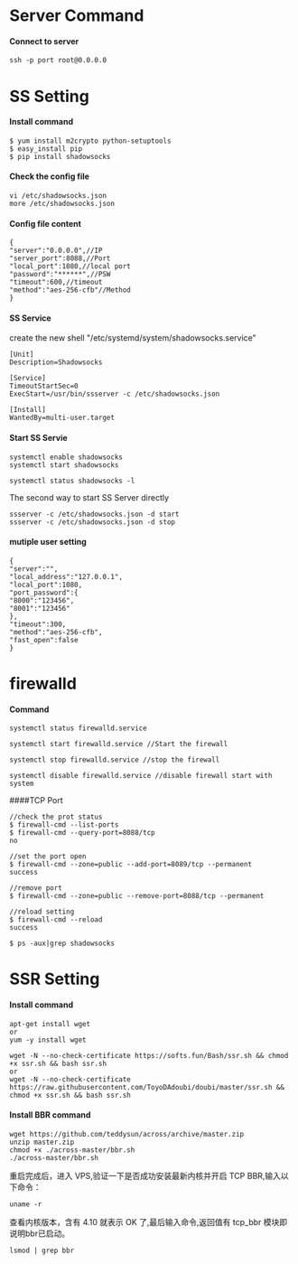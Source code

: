 # Server Command
#### Connect to server
```
ssh -p port root@0.0.0.0
```

# SS Setting

#### Install command
```
$ yum install m2crypto python-setuptools
$ easy_install pip
$ pip install shadowsocks
```

#### Check the config file
```
vi /etc/shadowsocks.json
more /etc/shadowsocks.json
```

#### Config file content
```
{
"server":"0.0.0.0",//IP 
"server_port":8088,//Port
"local_port":1080,//local port
"password":"******",//PSW
"timeout":600,//timeout
"method":"aes-256-cfb"//Method
}
```

#### SS Service
create the new shell "/etc/systemd/system/shadowsocks.service"
```
[Unit]
Description=Shadowsocks

[Service]
TimeoutStartSec=0
ExecStart=/usr/bin/ssserver -c /etc/shadowsocks.json

[Install]
WantedBy=multi-user.target
```
#### Start SS Servie 
```
systemctl enable shadowsocks
systemctl start shadowsocks

systemctl status shadowsocks -l
```
The second way to start SS Server directly
```
ssserver -c /etc/shadowsocks.json -d start
ssserver -c /etc/shadowsocks.json -d stop
```

#### mutiple user setting
```
{
"server":"",
"local_address":"127.0.0.1",
"local_port":1080,
"port_password":{
"8000":"123456",
"8001":"123456"
},
"timeout":300,
"method":"aes-256-cfb",
"fast_open":false
}
```

# firewalld

#### Command 
```
systemctl status firewalld.service

systemctl start firewalld.service //Start the firewall

systemctl stop firewalld.service //stop the firewall

systemctl disable firewalld.service //disable firewall start with system
```

####TCP Port
```
//check the prot status
$ firewall-cmd --list-ports
$ firewall-cmd --query-port=8088/tcp 
no

//set the port open
$ firewall-cmd --zone=public --add-port=8089/tcp --permanent  
success

//remove port
$ firewall-cmd --zone=public --remove-port=8088/tcp --permanent

//reload setting
$ firewall-cmd --reload 
success
```

```
$ ps -aux|grep shadowsocks
```

# SSR Setting
#### Install command
```
apt-get install wget
or
yum -y install wget

wget -N --no-check-certificate https://softs.fun/Bash/ssr.sh && chmod +x ssr.sh && bash ssr.sh
or
wget -N --no-check-certificate https://raw.githubusercontent.com/ToyoDAdoubi/doubi/master/ssr.sh && chmod +x ssr.sh && bash ssr.sh
```

#### Install BBR command
```
wget https://github.com/teddysun/across/archive/master.zip
unzip master.zip
chmod +x ./across-master/bbr.sh
./across-master/bbr.sh
```
重启完成后，进入 VPS,验证一下是否成功安装最新内核并开启 TCP BBR,输入以下命令：
```
uname -r
```
查看内核版本，含有 4.10 就表示 OK 了,最后输入命令,返回值有 tcp_bbr 模块即说明bbr已启动。
```
lsmod | grep bbr
```

